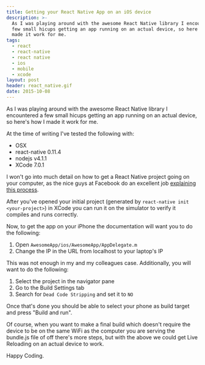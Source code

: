 ```yaml
---
title: Getting your React Native App on an iOS device
description: >-
  As I was playing around with the awesome React Native library I encountered a
  few small hicups getting an app running on an actual device, so here's how I
  made it work for me.
tags:
  - react
  - react-native
  - react native
  - ios
  - mobile
  - xcode
layout: post
header: react_native.gif
date: 2015-10-08
---
```


As I was playing around with the awesome React Native library I encountered a few small hicups getting an app running on an actual device, so here's how I made it work for me.

At the time of writing I've tested the following with:

- OSX
- react-native 0.11.4
- nodejs v4.1.1
- XCode 7.0.1

I won't go into much detail on how to get a React Native project going on your computer, as the nice guys at Facebook do an excellent job [explaining this process](https://facebook.github.io/react-native/docs/getting-started.html#content).

After you've opened your initial project (generated by `react-native init <your-project>`) in XCode you can run it on the simulator to verify it compiles and runs correctly.

Now, to get the app on your iPhone the documentation will want you to do the following:

1. Open `AwesomeApp/ios/AwesomeApp/AppDelegate.m`
2. Change the IP in the URL from localhost to your laptop's IP

This was not enough in my and my colleagues case. Additionally, you will want to do the following:

1. Select the project in the navigator pane
2. Go to the Build Settings tab
3. Search for `Dead Code Stripping` and set it to `NO`

Once that's done you should be able to select your phone as build target and press "Build and run".

Of course, when you want to make a final build which doesn't require the device to be on the same WiFi as the computer you are serving the bundle.js file of off there's more steps, but with the above we could get Live Reloading on an actual device to work.

Happy Coding.
